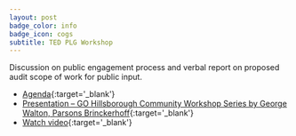 ```yaml
---
layout: post
badge_color: info
badge_icon: cogs
subtitle: TED PLG Workshop
---
```


Discussion on public engagement process and verbal report on proposed audit scope of work for public input.

* [Agenda](http://www.hillsboroughcounty.org/DocumentCenter/View/14662){:target='_blank'}
* [Presentation – GO Hillsborough Community Workshop Series by George Walton, Parsons Brinckerhoff](http://www.hillsboroughcounty.org/DocumentCenter/View/14663){:target='_blank'}
* [Watch video](http://65.49.32.144/Hillsborough/1cdf6d18-6c62-4495-bdf4-b425ac26ed51/Trans_Econ_Dev_PG_CC_3_5_2015/presentation_file/mgpresenter.html?Stream=low){:target='_blank'}
